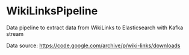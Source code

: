 # WikiLinksPipeline
Data pipeline to extract data from WikiLinks to Elasticsearch with Kafka stream

Data source:
https://code.google.com/archive/p/wiki-links/downloads
